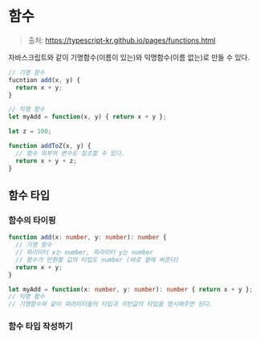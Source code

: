 # 함수
> 출처: https://typescript-kr.github.io/pages/functions.html

자바스크립트와 같이 기명함수(이름이 있는)와 익명함수(이름 없는)로 만들 수 있다.

```javascript
// 기명 함수
fucntion add(x, y) {
  return x + y;
}

// 익명 함수
let myAdd = function(x, y) { return x + y };

let z = 100;

function addToZ(x, y) {
  // 함수 외부의 변수도 참조할 수 있다.
  return x + y + z;
}
```

## 함수 타입
### 함수의 타이핑

```typescript
function add(x: number, y: number): number {
  // 기명 함수
  // 파리미터 x는 number, 파라미터 y는 number
  // 함수가 반환할 값의 타입도 number (바로 옆에 써준다)
  return x + y;
}

let myAdd = function(x: number, y: number): number { return x + y };
// 익명 함수
// 기명함수와 같이 파라미터들의 타입과 리턴값의 타입을 명시해주면 된다.
```

### 함수 타입 작성하기
